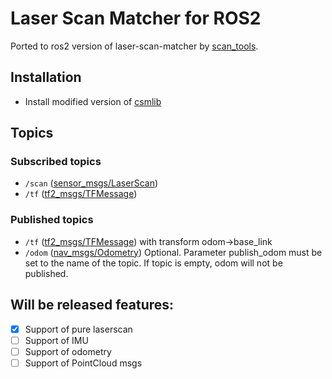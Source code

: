 # Laser Scan Matcher for ROS2
Ported to ros2 version of laser-scan-matcher by [scan_tools](https://github.com/ccny-ros-pkg/scan_tools).


## Installation
* Install modified version of [csmlib](https://github.com/AlexKaravaev/csm)

## Topics

### Subscribed topics
- `/scan` ([sensor_msgs/LaserScan](http://docs.ros.org/melodic/api/sensor_msgs/html/msg/LaserScan.html))
- `/tf` ([tf2_msgs/TFMessage](http://docs.ros.org/melodic/api/tf2_msgs/html/msg/TFMessage.html))
### Published topics
- `/tf` ([tf2_msgs/TFMessage](http://docs.ros.org/melodic/api/tf2_msgs/html/msg/TFMessage.html)) with transform odom->base_link
- `/odom` ([nav_msgs/Odometry](https://github.com/ros2/common_interfaces/blob/master/nav_msgs/msg/Odometry.msg)) Optional. Parameter publish_odom must be set to the name of the topic. If topic is empty, odom will not be published.

## Will be released features:
- [x] Support of pure laserscan
- [ ] Support of IMU
- [ ] Support of odometry
- [ ] Support of PointCloud msgs
